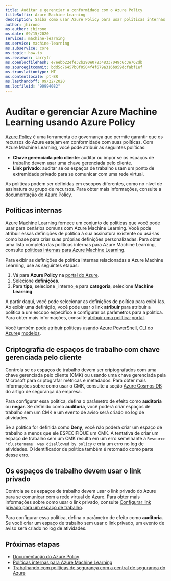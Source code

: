 ```yaml
---
title: Auditar e gerenciar a conformidade com o Azure Policy
titleSuffix: Azure Machine Learning
description: Saiba como usar Azure Policy para usar políticas internas para Azure Machine Learning.
author: jhirono
ms.author: jhirono
ms.date: 09/15/2020
services: machine-learning
ms.service: machine-learning
ms.subservice: core
ms.topic: how-to
ms.reviewer: larryfr
ms.openlocfilehash: e7eebb22efe32b290e078348337049c6c3e762db
ms.sourcegitcommit: bdd5c76457b0f0504f4f679a316b959dcfabf1ef
ms.translationtype: MT
ms.contentlocale: pt-BR
ms.lasthandoff: 09/22/2020
ms.locfileid: "90994082"
---
```

# <a name="audit-and-manage-azure-machine-learning-using-azure-policy"></a>Auditar e gerenciar Azure Machine Learning usando Azure Policy

[Azure Policy](/azure/governance/policy) é uma ferramenta de governança que permite garantir que os recursos do Azure estejam em conformidade com suas políticas. Com Azure Machine Learning, você pode atribuir as seguintes políticas:

* **Chave gerenciada pelo cliente**: auditar ou impor se os espaços de trabalho devem usar uma chave gerenciada pelo cliente.
* **Link privado**: auditar se os espaços de trabalho usam um ponto de extremidade privado para se comunicar com uma rede virtual.

As políticas podem ser definidas em escopos diferentes, como no nível de assinatura ou grupo de recursos. Para obter mais informações, consulte a [documentação do Azure Policy](/azure/governance/policy/overview).

## <a name="built-in-policies"></a>Políticas internas

Azure Machine Learning fornece um conjunto de políticas que você pode usar para cenários comuns com Azure Machine Learning. Você pode atribuir essas definições de política à sua assinatura existente ou usá-las como base para criar suas próprias definições personalizadas. Para obter uma lista completa das políticas internas para Azure Machine Learning, consulte [políticas internas para Azure Machine Learning](/azure/governance/policy/samples/built-in-policies#machine-learning).

Para exibir as definições de política internas relacionadas a Azure Machine Learning, use as seguintes etapas:

1. Vá para __Azure Policy__ na [portal do Azure](https://portal.azure.com).
1. Selecione __definições__.
1. Para __tipo__, selecione _interno_e para __categoria__, selecione __Machine Learning__.

A partir daqui, você pode selecionar as definições de política para exibi-las. Ao exibir uma definição, você pode usar o link __atribuir__ para atribuir a política a um escopo específico e configurar os parâmetros para a política. Para obter mais informações, consulte [atribuir uma política-portal](/azure/governance/policy/assign-policy-portal).

Você também pode atribuir políticas usando [Azure PowerShell](/azure/governance/policy/assign-policy-powershell), [CLI do Azure](https://docs.microsoft.com/azure/governance/policy/assign-policy-azurecli)e [modelos](/azure/governance/policy/assign-policy-template).

## <a name="workspaces-encryption-with-customer-managed-key"></a>Criptografia de espaços de trabalho com chave gerenciada pelo cliente

Controla se os espaços de trabalho devem ser criptografados com uma chave gerenciada pelo cliente (CMK) ou usando uma chave gerenciada pela Microsoft para criptografar métricas e metadados. Para obter mais informações sobre como usar o CMK, consulte a seção [Azure Cosmos DB](concept-enterprise-security.md#azure-cosmos-db) do artigo de segurança da empresa.

Para configurar essa política, defina o parâmetro de efeito como __auditoria__ ou __negar__. Se definido como __auditoria__, você poderá criar espaços de trabalho sem um CMK e um evento de aviso será criado no log de atividades.

Se a política for definida como __Deny__, você não poderá criar um espaço de trabalho a menos que ele ESPECIFIQUE um CMK. A tentativa de criar um espaço de trabalho sem um CMK resulta em um erro semelhante a `Resource 'clustername' was disallowed by policy` e cria um erro no log de atividades. O identificador de política também é retornado como parte desse erro.

## <a name="workspaces-should-use-private-link"></a>Os espaços de trabalho devem usar o link privado

Controla se os espaços de trabalho devem usar o link privado do Azure para se comunicar com a rede virtual do Azure. Para obter mais informações sobre como usar o link privado, consulte [Configurar link privado para um espaço de trabalho](how-to-configure-private-link.md).

Para configurar essa política, defina o parâmetro de efeito como __auditoria__. Se você criar um espaço de trabalho sem usar o link privado, um evento de aviso será criado no log de atividades.

## <a name="next-steps"></a>Próximas etapas

* [Documentação do Azure Policy](/azure/governance/policy/overview)
* [Políticas internas para Azure Machine Learning](policy-reference.md)
* [Trabalhando com políticas de segurança com a central de segurança do Azure](/azure/security-center/tutorial-security-policy)